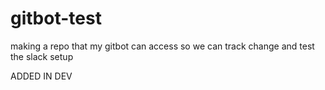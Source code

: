 # gitbot-test
making a repo that my gitbot can access so we can track change and test the slack setup


ADDED IN DEV
